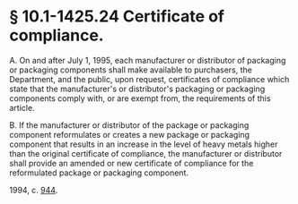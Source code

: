 # § 10.1-1425.24 Certificate of compliance.

<p>A. On and after July 1, 1995, each manufacturer or distributor of packaging or packaging components shall make available to purchasers, the Department, and the public, upon request, certificates of compliance which state that the manufacturer's or distributor's packaging or packaging components comply with, or are exempt from, the requirements of this article.</p><p>B. If the manufacturer or distributor of the package or packaging component reformulates or creates a new package or packaging component that results in an increase in the level of heavy metals higher than the original certificate of compliance, the manufacturer or distributor shall provide an amended or new certificate of compliance for the reformulated package or packaging component.</p><p>1994, c. <a href='http://lis.virginia.gov/cgi-bin/legp604.exe?941+ful+CHAP0944'>944</a>.</p>